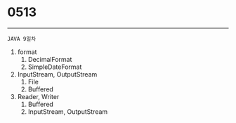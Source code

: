 # 0513

---

```
JAVA 9일차
```

1. format
    1. DecimalFormat
    2. SimpleDateFormat
2. InputStream, OutputStream
   1. File
   2. Buffered
3. Reader, Writer
   1. Buffered
   2. InputStream, OutputStream